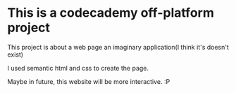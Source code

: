 # This is a codecademy off-platform project

This project is about a web page an imaginary application(I think it's doesn't exist)

I used semantic html and css to create the page.

Maybe in future, this website will be more interactive. :P

